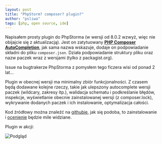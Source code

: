 ```yaml
---
layout: post
title: "PhpStorm? composer? plugin?"
author: "psliwa"
tags: [php, open source, ide]
---
```


Napisałem prosty plugin do PhpStorma (w wersji od 8.0.2 wzwyż, więc nie obijajcie się z aktualizacją). Jest on zatytuowany [**PHP Composer AutoCompletion**][1], jak sama nazwa wskazuje, dodaje on podpowiadanie składni do pliku `composer.json`. Działa podpowiadanie struktury pliku oraz nazw paczek wraz z wersjami (tylko z packagist.org).

Issue na bugtrakerze PhpStorma z pomysłem tego ficzera wisi od ponad 2 lat...

Plugin w obecnej wersji ma minimalny zbiór funkcjonalności. Z czasem będą dodawane kolejne rzeczy, takie jak ulepszony autocomplete wersji paczek (wildcary, zakresy itp.), walidacja schematu i podkreślanie błędów, inspekcje, wyświetlanie obecnie zainstalowanej wersji (z composer.lock), wykrywanie dodanych paczek i ich instalowanie, optymalizacja całości.

Kod źródłowy można znaleźć na [githubie][2], jak się podoba, to zainstalowanie i [ocenienie][1] będzie mile widziane.

Plugin w akcji:

![Podgląd][3]

[1]: https://plugins.jetbrains.com/plugin/7631
[2]: https://github.com/psliwa/idea-composer-plugin
[3]: http://plugins.jetbrains.com/files/7631/screenshot_14847.png